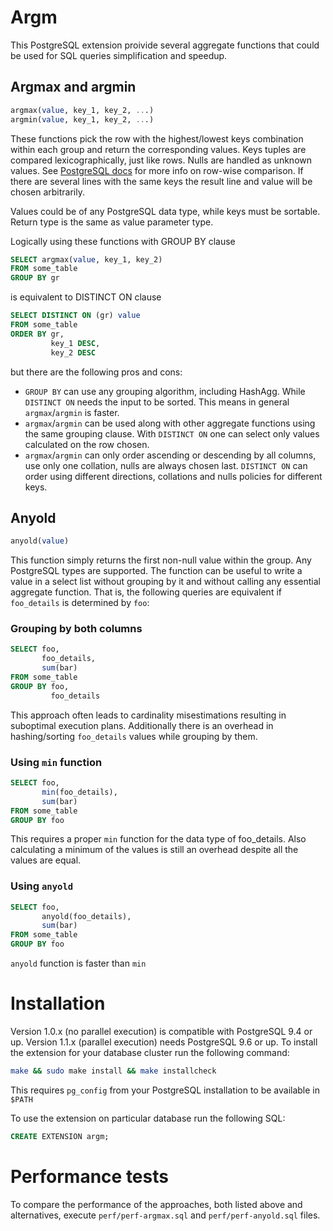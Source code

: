# Argm
This PostgreSQL extension proivide several aggregate functions
that could be used for SQL queries simplification and speedup.

## Argmax and argmin
```SQL
argmax(value, key_1, key_2, ...)
argmin(value, key_1, key_2, ...)
```

These functions pick the row with the highest/lowest keys combination
within each group and return the corresponding values. Keys tuples are compared
lexicographically, just like rows. Nulls are handled as unknown values. 
See [PostgreSQL docs](http://www.postgresql.org/docs/current/interactive/functions-comparisons.html#ROW-WISE-COMPARISON)
for more info on row-wise comparison.
If there are several lines with the same keys the result line and value will be 
chosen arbitrarily.

Values could be of any PostgreSQL data type, while keys must be sortable.
Return type is the same as value parameter type.

Logically using these functions with GROUP BY clause
```SQL
SELECT argmax(value, key_1, key_2)
FROM some_table                   
GROUP BY gr                       
```
is equivalent to DISTINCT ON clause
```SQL
SELECT DISTINCT ON (gr) value       
FROM some_table                     
ORDER BY gr,
         key_1 DESC,
         key_2 DESC 
```
but there are the following pros and cons:

* `GROUP BY` can use any grouping algorithm, including HashAgg.
  While `DISTINCT ON` needs the input to be sorted. 
  This means in general `argmax`/`argmin` is faster.
* `argmax`/`argmin` can be used along with other aggregate functions using the same 
  grouping clause. With `DISTINCT ON` one can select only values 
  calculated on the row chosen.
* `argmax`/`argmin` can only order ascending or descending by all columns, use only 
  one collation, nulls are always chosen last. `DISTINCT ON` can order
  using different directions, collations and nulls policies for different keys.

## Anyold

```SQL
anyold(value)
```

This function simply returns the first non-null value within the group. 
Any PostgreSQL types are supported.
The function can be useful to write a value in a select list without grouping by
it and without calling any essential aggregate function. That is, the following 
queries are equivalent if `foo_details` is determined by `foo`:

### Grouping by both columns
```SQL
SELECT foo,
       foo_details,
       sum(bar)
FROM some_table
GROUP BY foo,
         foo_details
```
This approach often leads to cardinality misestimations resulting in suboptimal 
execution plans. Additionally there is an overhead in hashing/sorting 
`foo_details` values while grouping by them.
### Using `min` function
```SQL
SELECT foo,
       min(foo_details),
       sum(bar)
FROM some_table
GROUP BY foo
```
This requires a proper `min` function for the data type of foo_details. Also
calculating a minimum of the values is still an overhead despite all the values 
are equal.
### Using `anyold`
```SQL
SELECT foo,
       anyold(foo_details),
       sum(bar)
FROM some_table
GROUP BY foo
```
`anyold` function is faster than `min`

# Installation

Version 1.0.x (no parallel execution) is compatible with PostgreSQL 9.4 or up.
Version 1.1.x (parallel execution) needs PostgreSQL 9.6 or up.
To install the extension for your database cluster run the following command:
```bash
make && sudo make install && make installcheck
```
This requires `pg_config` from your PostgreSQL installation to be available
in `$PATH`

To use the extension on particular database run the following SQL:
```SQL
CREATE EXTENSION argm;
```

# Performance tests

To compare the performance of the approaches, both listed above and
alternatives, execute `perf/perf-argmax.sql` and `perf/perf-anyold.sql` files.

